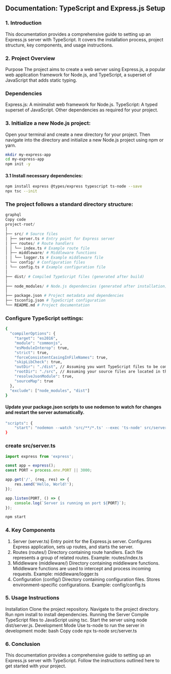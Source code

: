## Documentation: TypeScript and Express.js Setup

### 1. Introduction

This documentation provides a comprehensive guide to setting up an Express.js server with TypeScript. It covers the installation process, project structure, key components, and usage instructions.

### 2. Project Overview

Purpose
The project aims to create a web server using Express.js, a popular web application framework for Node.js, and TypeScript, a superset of JavaScript that adds static typing.

### Dependencies

Express.js: A minimalist web framework for Node.js.
TypeScript: A typed superset of JavaScript.
Other dependencies as required for your project.

### 3. Initialize a new Node.js project:

Open your terminal and create a new directory for your project. Then navigate into the directory and initialize a new Node.js project using npm or yarn.

```bash
mkdir my-express-app
cd my-express-app
npm init -y
```

#### 3.1 Install necessary dependencies:

```bash
npm install express @types/express typescript ts-node --save
npx tsc --init
```

### The project follows a standard directory structure:
```python
graphql
Copy code
project-root/
│
├── src/ # Source files
│ ├── server.ts # Entry point for Express server
│ ├── routes/ # Route handlers
│ │ └── index.ts # Example route file
│ ├── middleware/ # Middleware functions
│ │ └── logger.ts # Example middleware file
│ └── config/ # Configuration files
│ └── config.ts # Example configuration file
│
├── dist/ # Compiled TypeScript files (generated after build)
│
├── node_modules/ # Node.js dependencies (generated after installation)
│
├── package.json # Project metadata and dependencies
├── tsconfig.json # TypeScript configuration
└── README.md # Project documentation
```
### Configure TypeScript settings:

```bash
{
  "compilerOptions": {
    "target": "es2016",
    "module": "commonjs",
    "esModuleInterop": true,
    "strict": true,
    "forceConsistentCasingInFileNames": true,
    "skipLibCheck": true,
    "outDir": "./dist", // Assuming you want TypeScript files to be compiled into a 'dist' directory
    "rootDir": "./src", // Assuming your source files are located in the 'src' directory
    "resolveJsonModule": true,
    "sourceMap": true
  },
  "exclude": ["node_modules", "dist"]
}
```

#### Update your package.json scripts to use nodemon to watch for changes and restart the server automatically.

```bash
"scripts": {
    "start": "nodemon --watch 'src/**/*.ts' --exec 'ts-node' src/server.ts"
}
```
### create src/server.ts
```typescript
import express from 'express';

const app = express();
const PORT = process.env.PORT || 3000;

app.get('/', (req, res) => {
    res.send('Hello, World!');
});

app.listen(PORT, () => {
    console.log(`Server is running on port ${PORT}`);
});
```


```bash
npm start
```

### 4. Key Components

1. Server (server.ts)
   Entry point for the Express.js server.
   Configures Express application, sets up routes, and starts the server.
2. Routes (routes/)
   Directory containing route handlers.
   Each file represents a group of related routes.
   Example: routes/index.ts
3. Middleware (middleware/)
   Directory containing middleware functions.
   Middleware functions are used to intercept and process incoming requests.
   Example: middleware/logger.ts
4. Configuration (config/)
   Directory containing configuration files.
   Stores environment-specific configurations.
   Example: config/config.ts

### 5. Usage Instructions

Installation
Clone the project repository.
Navigate to the project directory.
Run npm install to install dependencies.
Running the Server
Compile TypeScript files to JavaScript using tsc.
Start the server using node dist/server.js.
Development Mode
Use ts-node to run the server in development mode:
bash
Copy code
npx ts-node src/server.ts

### 6. Conclusion

This documentation provides a comprehensive guide to setting up an Express.js server with TypeScript. Follow the instructions outlined here to get started with your project.
